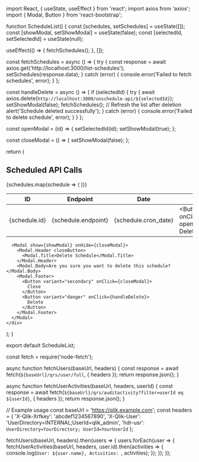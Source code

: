 import React, { useState, useEffect } from 'react';
import axios from 'axios';
import { Modal, Button } from 'react-bootstrap';

function ScheduleList() {
  const [schedules, setSchedules] = useState([]);
  const [showModal, setShowModal] = useState(false);
  const [selectedId, setSelectedId] = useState(null);

  useEffect(() => {
    fetchSchedules();
  }, []);

  const fetchSchedules = async () => {
    try {
      const response = await axios.get('http://localhost:3000/list-schedules');
      setSchedules(response.data);
    } catch (error) {
      console.error('Failed to fetch schedules', error);
    }
  };

  const handleDelete = async () => {
    if (selectedId) {
      try {
        await axios.delete(`http://localhost:3000/unschedule-api/${selectedId}`);
        setShowModal(false);
        fetchSchedules(); // Refresh the list after deletion
        alert('Schedule deleted successfully');
      } catch (error) {
        console.error('Failed to delete schedule', error);
      }
    }
  };

  const openModal = (id) => {
    setSelectedId(id);
    setShowModal(true);
  };

  const closeModal = () => {
    setShowModal(false);
  };

  return (
    <div>
      <h2>Scheduled API Calls</h2>
      <table className="table">
        <thead>
          <tr>
            <th>ID</th>
            <th>Endpoint</th>
            <th>Date</th>
            <th>Action</th>
          </tr>
        </thead>
        <tbody>
          {schedules.map(schedule => (
            <tr key={schedule.id}>
              <td>{schedule.id}</td>
              <td>{schedule.endpoint}</td>
              <td>{schedule.cron_date}</td>
              <td>
                <Button variant="danger" onClick={() => openModal(schedule.id)}>
                  Delete
                </Button>
              </td>
            </tr>
          ))}
        </tbody>
      </table>

      <Modal show={showModal} onHide={closeModal}>
        <Modal.Header closeButton>
          <Modal.Title>Delete Schedule</Modal.Title>
        </Modal.Header>
        <Modal.Body>Are you sure you want to delete this schedule?</Modal.Body>
        <Modal.Footer>
          <Button variant="secondary" onClick={closeModal}>
            Close
          </Button>
          <Button variant="danger" onClick={handleDelete}>
            Delete
          </Button>
        </Modal.Footer>
      </Modal>
    </div>
  );
}

export default ScheduleList;
















const fetch = require('node-fetch');

async function fetchUsers(baseUrl, headers) {
    const response = await fetch(`${baseUrl}/qrs/user/full`, { headers });
    return response.json();
}

async function fetchUserActivities(baseUrl, headers, userId) {
    const response = await fetch(`${baseUrl}/qrs/auditactivity?filter=userId eq ${userId}`, { headers });
    return response.json();
}

// Example usage
const baseUrl = 'https://qlik.example.com';
const headers = {
    'X-Qlik-Xrfkey': 'abcdef1234567890',
    'X-Qlik-User': 'UserDirectory=INTERNAL;UserId=qlik_admin',
    'hdr-usr': `UserDirectory=YourDirectory; UserId=YourUserId`
};

fetchUsers(baseUrl, headers).then(users => {
    users.forEach(user => {
        fetchUserActivities(baseUrl, headers, user.id).then(activities => {
            console.log(`User: ${user.name}, Activities: `, activities);
        });
    });
});
